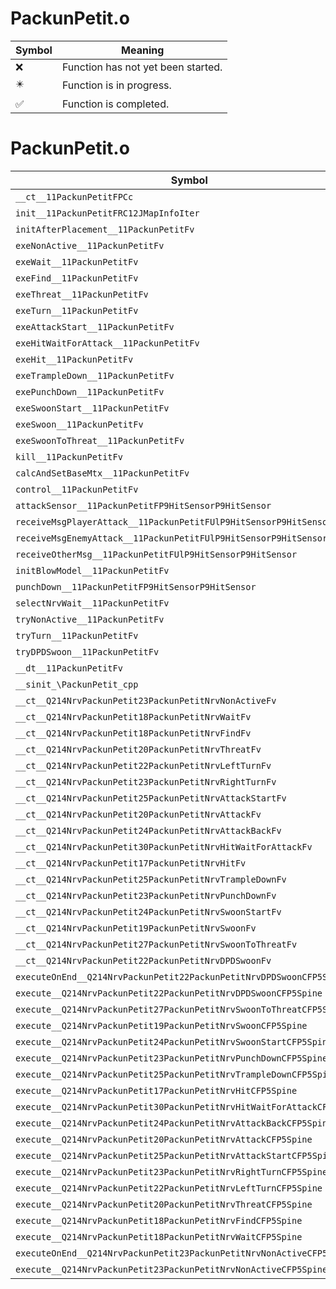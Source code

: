 # PackunPetit.o
| Symbol | Meaning 
| ------------- | ------------- 
| :x: | Function has not yet been started. 
| :eight_pointed_black_star: | Function is in progress. 
| :white_check_mark: | Function is completed. 


# PackunPetit.o
| Symbol | Decompiled? |
| ------------- | ------------- |
| `__ct__11PackunPetitFPCc` | :white_check_mark: |
| `init__11PackunPetitFRC12JMapInfoIter` | :white_check_mark: |
| `initAfterPlacement__11PackunPetitFv` | :white_check_mark: |
| `exeNonActive__11PackunPetitFv` | :white_check_mark: |
| `exeWait__11PackunPetitFv` | :white_check_mark: |
| `exeFind__11PackunPetitFv` | :white_check_mark: |
| `exeThreat__11PackunPetitFv` | :white_check_mark: |
| `exeTurn__11PackunPetitFv` | :white_check_mark: |
| `exeAttackStart__11PackunPetitFv` | :white_check_mark: |
| `exeHitWaitForAttack__11PackunPetitFv` | :white_check_mark: |
| `exeHit__11PackunPetitFv` | :white_check_mark: |
| `exeTrampleDown__11PackunPetitFv` | :white_check_mark: |
| `exePunchDown__11PackunPetitFv` | :white_check_mark: |
| `exeSwoonStart__11PackunPetitFv` | :white_check_mark: |
| `exeSwoon__11PackunPetitFv` | :white_check_mark: |
| `exeSwoonToThreat__11PackunPetitFv` | :white_check_mark: |
| `kill__11PackunPetitFv` | :white_check_mark: |
| `calcAndSetBaseMtx__11PackunPetitFv` | :white_check_mark: |
| `control__11PackunPetitFv` | :white_check_mark: |
| `attackSensor__11PackunPetitFP9HitSensorP9HitSensor` | :x: |
| `receiveMsgPlayerAttack__11PackunPetitFUlP9HitSensorP9HitSensor` | :white_check_mark: |
| `receiveMsgEnemyAttack__11PackunPetitFUlP9HitSensorP9HitSensor` | :white_check_mark: |
| `receiveOtherMsg__11PackunPetitFUlP9HitSensorP9HitSensor` | :white_check_mark: |
| `initBlowModel__11PackunPetitFv` | :white_check_mark: |
| `punchDown__11PackunPetitFP9HitSensorP9HitSensor` | :white_check_mark: |
| `selectNrvWait__11PackunPetitFv` | :white_check_mark: |
| `tryNonActive__11PackunPetitFv` | :white_check_mark: |
| `tryTurn__11PackunPetitFv` | :white_check_mark: |
| `tryDPDSwoon__11PackunPetitFv` | :white_check_mark: |
| `__dt__11PackunPetitFv` | :white_check_mark: |
| `__sinit_\PackunPetit_cpp` | :white_check_mark: |
| `__ct__Q214NrvPackunPetit23PackunPetitNrvNonActiveFv` | :white_check_mark: |
| `__ct__Q214NrvPackunPetit18PackunPetitNrvWaitFv` | :white_check_mark: |
| `__ct__Q214NrvPackunPetit18PackunPetitNrvFindFv` | :white_check_mark: |
| `__ct__Q214NrvPackunPetit20PackunPetitNrvThreatFv` | :white_check_mark: |
| `__ct__Q214NrvPackunPetit22PackunPetitNrvLeftTurnFv` | :white_check_mark: |
| `__ct__Q214NrvPackunPetit23PackunPetitNrvRightTurnFv` | :white_check_mark: |
| `__ct__Q214NrvPackunPetit25PackunPetitNrvAttackStartFv` | :white_check_mark: |
| `__ct__Q214NrvPackunPetit20PackunPetitNrvAttackFv` | :white_check_mark: |
| `__ct__Q214NrvPackunPetit24PackunPetitNrvAttackBackFv` | :white_check_mark: |
| `__ct__Q214NrvPackunPetit30PackunPetitNrvHitWaitForAttackFv` | :white_check_mark: |
| `__ct__Q214NrvPackunPetit17PackunPetitNrvHitFv` | :white_check_mark: |
| `__ct__Q214NrvPackunPetit25PackunPetitNrvTrampleDownFv` | :white_check_mark: |
| `__ct__Q214NrvPackunPetit23PackunPetitNrvPunchDownFv` | :white_check_mark: |
| `__ct__Q214NrvPackunPetit24PackunPetitNrvSwoonStartFv` | :white_check_mark: |
| `__ct__Q214NrvPackunPetit19PackunPetitNrvSwoonFv` | :white_check_mark: |
| `__ct__Q214NrvPackunPetit27PackunPetitNrvSwoonToThreatFv` | :white_check_mark: |
| `__ct__Q214NrvPackunPetit22PackunPetitNrvDPDSwoonFv` | :white_check_mark: |
| `executeOnEnd__Q214NrvPackunPetit22PackunPetitNrvDPDSwoonCFP5Spine` | :white_check_mark: |
| `execute__Q214NrvPackunPetit22PackunPetitNrvDPDSwoonCFP5Spine` | :white_check_mark: |
| `execute__Q214NrvPackunPetit27PackunPetitNrvSwoonToThreatCFP5Spine` | :white_check_mark: |
| `execute__Q214NrvPackunPetit19PackunPetitNrvSwoonCFP5Spine` | :white_check_mark: |
| `execute__Q214NrvPackunPetit24PackunPetitNrvSwoonStartCFP5Spine` | :white_check_mark: |
| `execute__Q214NrvPackunPetit23PackunPetitNrvPunchDownCFP5Spine` | :white_check_mark: |
| `execute__Q214NrvPackunPetit25PackunPetitNrvTrampleDownCFP5Spine` | :white_check_mark: |
| `execute__Q214NrvPackunPetit17PackunPetitNrvHitCFP5Spine` | :white_check_mark: |
| `execute__Q214NrvPackunPetit30PackunPetitNrvHitWaitForAttackCFP5Spine` | :white_check_mark: |
| `execute__Q214NrvPackunPetit24PackunPetitNrvAttackBackCFP5Spine` | :white_check_mark: |
| `execute__Q214NrvPackunPetit20PackunPetitNrvAttackCFP5Spine` | :white_check_mark: |
| `execute__Q214NrvPackunPetit25PackunPetitNrvAttackStartCFP5Spine` | :white_check_mark: |
| `execute__Q214NrvPackunPetit23PackunPetitNrvRightTurnCFP5Spine` | :white_check_mark: |
| `execute__Q214NrvPackunPetit22PackunPetitNrvLeftTurnCFP5Spine` | :white_check_mark: |
| `execute__Q214NrvPackunPetit20PackunPetitNrvThreatCFP5Spine` | :white_check_mark: |
| `execute__Q214NrvPackunPetit18PackunPetitNrvFindCFP5Spine` | :white_check_mark: |
| `execute__Q214NrvPackunPetit18PackunPetitNrvWaitCFP5Spine` | :white_check_mark: |
| `executeOnEnd__Q214NrvPackunPetit23PackunPetitNrvNonActiveCFP5Spine` | :white_check_mark: |
| `execute__Q214NrvPackunPetit23PackunPetitNrvNonActiveCFP5Spine` | :white_check_mark: |
